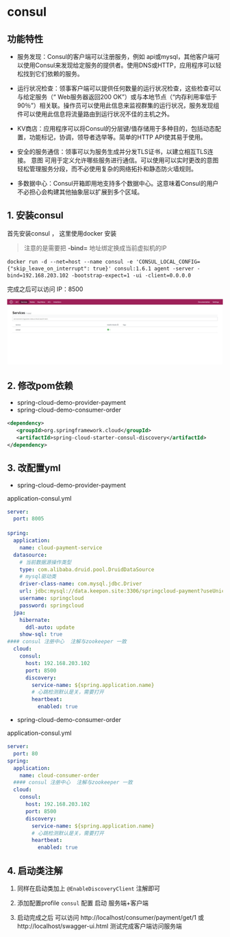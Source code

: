 
# consul 

## 功能特性
- 服务发现：Consul的客户端可以注册服务，例如 api或mysql，其他客户端可以使用Consul来发现给定服务的提供者。使用DNS或HTTP，应用程序可以轻松找到它们依赖的服务。

- 运行状况检查：领事客户端可以提供任何数量的运行状况检查，这些检查可以与给定服务（“ Web服务器返回200 OK”）或与本地节点（“内存利用率低于90％”）相关联。操作员可以使用此信息来监视群集的运行状况，服务发现组件可以使用此信息将流量路由到运行状况不佳的主机之外。

- KV商店：应用程序可以将Consul的分层键/值存储用于多种目的，包括动态配置，功能标记，协调，领导者选举等。简单的HTTP API使其易于使用。

- 安全的服务通信：领事可以为服务生成并分发TLS证书，以建立相互TLS连接。 意图 可用于定义允许哪些服务进行通信。可以使用可以实时更改的意图轻松管理服务分段，而不必使用复杂的网络拓扑和静态防火墙规则。

- 多数据中心：Consul开箱即用地支持多个数据中心。这意味着Consul的用户不必担心会构建其他抽象层以扩展到多个区域。


## 1. 安装consul 

首先安装consul ， 这里使用docker 安装

> 注意的是需要把 **-bind=** 地址绑定换成当前虚拟机的IP 

```shell script
docker run -d --net=host --name consul -e 'CONSUL_LOCAL_CONFIG={"skip_leave_on_interrupt": true}' consul:1.6.1 agent -server -bind=192.168.203.102 -bootstrap-expect=1 -ui -client=0.0.0.0
```

完成之后可以访问 IP：8500 

![成功后的图形界面](img/consul-dashboard.jpg)


## 2. 修改pom依赖

- spring-cloud-demo-provider-payment
- spring-cloud-demo-consumer-order

```xml
<dependency>
   <groupId>org.springframework.cloud</groupId>
   <artifactId>spring-cloud-starter-consul-discovery</artifactId>
</dependency>
```


## 3. 改配置yml

- spring-cloud-demo-provider-payment

application-consul.yml

```yaml
server:
  port: 8005

spring:
  application:
    name: cloud-payment-service
  datasource:
    # 当前数据源操作类型
    type: com.alibaba.druid.pool.DruidDataSource
    # mysql驱动类
    driver-class-name: com.mysql.jdbc.Driver
    url: jdbc:mysql://data.keepon.site:3306/springcloud-payment?useUnicode=true&characterEncoding=UTF-8&useSSL=false&serverTimezone=GMT%2B8
    username: springcloud
    password: springcloud
  jpa:
    hibernate:
      ddl-auto: update
    show-sql: true
#### consul 注册中心  注解与zookeeper 一致
  cloud:
    consul:
      host: 192.168.203.102
      port: 8500
      discovery:
        service-name: ${spring.application.name}
        # 心跳检测默认是关，需要打开
        heartbeat:
          enabled: true
```

- spring-cloud-demo-consumer-order

application-consul.yml

```yaml
server:
  port: 80
spring:
  application:
    name: cloud-consumer-order
  #### consul 注册中心  注解与zookeeper 一致
  cloud:
    consul:
      host: 192.168.203.102
      port: 8500
      discovery:
        service-name: ${spring.application.name}
        # 心跳检测默认是关，需要打开
        heartbeat:
          enabled: true
```

## 4. 启动类注解

1. 同样在启动类加上 `@EnableDiscoveryClient` 注解即可

2. 添加配置profile `consul` 配置 启动 服务端+客户端

3. 启动完成之后 可以访问 http://localhost/consumer/payment/get/1 或 http://localhost/swagger-ui.html 测试完成客户端访问服务端



